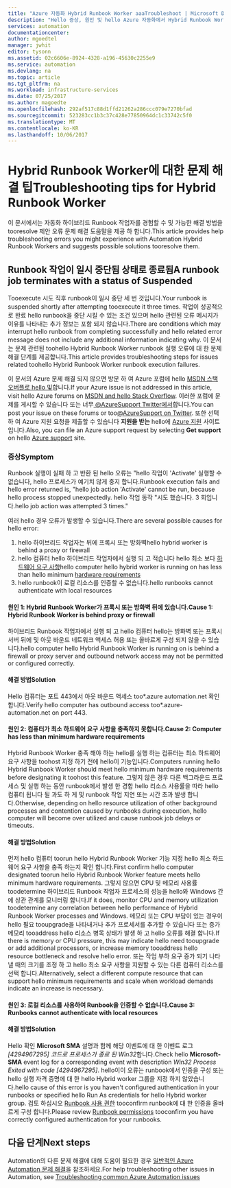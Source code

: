 ```yaml
---
title: "Azure 자동화 Hybrid Runbook Worker aaaTroubleshoot | Microsoft Docs"
description: "Hello 증상, 원인 및 hello Azure 자동화에서 Hybrid Runbook Worker 가장 일반적인 문제에 대 한 해결 방법에 설명 합니다."
services: automation
documentationcenter: 
author: mgoedtel
manager: jwhit
editor: tysonn
ms.assetid: 02c6606e-8924-4328-a196-45630c2255e9
ms.service: automation
ms.devlang: na
ms.topic: article
ms.tgt_pltfrm: na
ms.workload: infrastructure-services
ms.date: 07/25/2017
ms.author: magoedte
ms.openlocfilehash: 292af517c88d1ffd21262a286ccc079e7270bfad
ms.sourcegitcommit: 523283cc1b3c37c428e77850964dc1c33742c5f0
ms.translationtype: MT
ms.contentlocale: ko-KR
ms.lasthandoff: 10/06/2017
---
```

# <a name="troubleshooting-tips-for-hybrid-runbook-worker"></a><span data-ttu-id="abc0c-103">Hybrid Runbook Worker에 대한 문제 해결 팁</span><span class="sxs-lookup"><span data-stu-id="abc0c-103">Troubleshooting tips for Hybrid Runbook Worker</span></span>

<span data-ttu-id="abc0c-104">이 문서에서는 자동화 하이브리드 Runbook 작업자를 경험할 수 및 가능한 해결 방법을 tooresolve 제안 오류 문제 해결 도움말을 제공 하 합니다.</span><span class="sxs-lookup"><span data-stu-id="abc0c-104">This article provides help troubleshooting errors you might experience with Automation Hybrid Runbook Workers and suggests possible solutions tooresolve them.</span></span>

## <a name="a-runbook-job-terminates-with-a-status-of-suspended"></a><span data-ttu-id="abc0c-105">Runbook 작업이 일시 중단됨 상태로 종료됨</span><span class="sxs-lookup"><span data-stu-id="abc0c-105">A runbook job terminates with a status of Suspended</span></span>

<span data-ttu-id="abc0c-106">Tooexecute 시도 직후 runbook이 일시 중단 세 번 것입니다.</span><span class="sxs-lookup"><span data-stu-id="abc0c-106">Your runbook is suspended shortly after attempting tooexecute it three times.</span></span> <span data-ttu-id="abc0c-107">작업이 성공적으로 완료 hello runbook을 중단 시킬 수 있는 조건 있으며 hello 관련된 오류 메시지가 이유를 나타내는 추가 정보는 포함 되지 않습니다.</span><span class="sxs-lookup"><span data-stu-id="abc0c-107">There are conditions which may interrupt hello runbook from completing successfully and hello related error message does not include any additional information indicating why.</span></span> <span data-ttu-id="abc0c-108">이 문서는 문제 관련된 toohello Hybrid Runbook Worker runbook 실행 오류에 대 한 문제 해결 단계를 제공합니다.</span><span class="sxs-lookup"><span data-stu-id="abc0c-108">This article provides troubleshooting steps for issues related toohello Hybrid Runbook Worker runbook execution failures.</span></span>

<span data-ttu-id="abc0c-109">이 문서의 Azure 문제 해결 되지 않으면 방문 하 여 Azure 포럼에 hello [MSDN 스택 오버플로 hello 및](https://azure.microsoft.com/support/forums/)합니다.</span><span class="sxs-lookup"><span data-stu-id="abc0c-109">If your Azure issue is not addressed in this article, visit hello Azure forums on [MSDN and hello Stack Overflow](https://azure.microsoft.com/support/forums/).</span></span> <span data-ttu-id="abc0c-110">이러한 포럼에 문제를 게시할 수 있습니다 또는 너무[ @AzureSupport Twitter에서](https://twitter.com/AzureSupport)합니다.</span><span class="sxs-lookup"><span data-stu-id="abc0c-110">You can post your issue on these forums or too[@AzureSupport on Twitter](https://twitter.com/AzureSupport).</span></span> <span data-ttu-id="abc0c-111">또한 선택 하 여 Azure 지원 요청을 제출할 수 있습니다 **지원을 받는** hello에 [Azure 지원](https://azure.microsoft.com/support/options/) 사이트입니다.</span><span class="sxs-lookup"><span data-stu-id="abc0c-111">Also, you can file an Azure support request by selecting **Get support** on hello [Azure support](https://azure.microsoft.com/support/options/) site.</span></span>

### <a name="symptom"></a><span data-ttu-id="abc0c-112">증상</span><span class="sxs-lookup"><span data-stu-id="abc0c-112">Symptom</span></span>
<span data-ttu-id="abc0c-113">Runbook 실행이 실패 하 고 반환 된 hello 오류는 "hello 작업이 'Activate' 실행할 수 없습니다, hello 프로세스가 예기치 않게 중지 합니다.</span><span class="sxs-lookup"><span data-stu-id="abc0c-113">Runbook execution fails and hello error returned is, "hello job action 'Activate' cannot be run, because hello process stopped unexpectedly.</span></span> <span data-ttu-id="abc0c-114">hello 작업 동작 "시도 했습니다. 3 회입니다.</span><span class="sxs-lookup"><span data-stu-id="abc0c-114">hello job action was attempted 3 times."</span></span>

<span data-ttu-id="abc0c-115">여러 hello 경우 오류가 발생할 수 있습니다.</span><span class="sxs-lookup"><span data-stu-id="abc0c-115">There are several possible causes for hello error:</span></span> 

1. <span data-ttu-id="abc0c-116">hello 하이브리드 작업자는 뒤에 프록시 또는 방화벽</span><span class="sxs-lookup"><span data-stu-id="abc0c-116">hello hybrid worker is behind a proxy or firewall</span></span>
2. <span data-ttu-id="abc0c-117">hello 컴퓨터 hello 하이브리드 작업자에서 실행 되 고 적습니다 hello 최소 보다 [하드웨어 요구 사항](automation-offering-get-started.md#hybrid-runbook-worker)</span><span class="sxs-lookup"><span data-stu-id="abc0c-117">hello computer hello hybrid worker is running on has less than hello minimum [hardware  requirements](automation-offering-get-started.md#hybrid-runbook-worker)</span></span>  
3. <span data-ttu-id="abc0c-118">hello runbook이 로컬 리소스를 인증할 수 없습니다.</span><span class="sxs-lookup"><span data-stu-id="abc0c-118">hello runbooks cannot authenticate with local resources</span></span>

#### <a name="cause-1-hybrid-runbook-worker-is-behind-proxy-or-firewall"></a><span data-ttu-id="abc0c-119">원인 1: Hybrid Runbook Worker가 프록시 또는 방화벽 뒤에 있습니다.</span><span class="sxs-lookup"><span data-stu-id="abc0c-119">Cause 1: Hybrid Runbook Worker is behind proxy or firewall</span></span>
<span data-ttu-id="abc0c-120">하이브리드 Runbook 작업자에서 실행 되 고 hello 컴퓨터 hello는 방화벽 또는 프록시 서버 뒤에 및 아웃 바운드 네트워크 액세스 허용 또는 올바르게 구성 되지 않을 수 있습니다.</span><span class="sxs-lookup"><span data-stu-id="abc0c-120">hello computer hello Hybrid Runbook Worker is running on is behind a firewall or proxy server and outbound network access may not be permitted or configured correctly.</span></span>

#### <a name="solution"></a><span data-ttu-id="abc0c-121">해결 방법</span><span class="sxs-lookup"><span data-stu-id="abc0c-121">Solution</span></span>
<span data-ttu-id="abc0c-122">Hello 컴퓨터는 포트 443에서 아웃 바운드 액세스 too*.azure automation.net 확인 합니다.</span><span class="sxs-lookup"><span data-stu-id="abc0c-122">Verify hello computer has outbound access too*.azure-automation.net on port 443.</span></span> 

#### <a name="cause-2-computer-has-less-than-minimum-hardware-requirements"></a><span data-ttu-id="abc0c-123">원인 2: 컴퓨터가 최소 하드웨어 요구 사항을 충족하지 못합니다.</span><span class="sxs-lookup"><span data-stu-id="abc0c-123">Cause 2: Computer has less than minimum hardware requirements</span></span>
<span data-ttu-id="abc0c-124">Hybrid Runbook Worker 충족 해야 하는 hello를 실행 하는 컴퓨터는 최소 하드웨어 요구 사항을 toohost 지정 하기 전에 hello이 기능입니다.</span><span class="sxs-lookup"><span data-stu-id="abc0c-124">Computers running hello Hybrid Runbook Worker should meet hello minimum hardware requirements before designating it toohost this feature.</span></span> <span data-ttu-id="abc0c-125">그렇지 않은 경우 다른 백그라운드 프로세스 및 실행 하는 동안 runbook에서 발생 한 경합 hello 리소스 사용률을 따라 hello 컴퓨터 됩니다 될 과도 하 게 및 runbook 작업 지연 또는 시간 초과 발생 합니다.</span><span class="sxs-lookup"><span data-stu-id="abc0c-125">Otherwise, depending on hello resource utilization of other background processes and contention caused by runbooks during execution, hello computer will become over utilized and cause runbook job delays or timeouts.</span></span> 

#### <a name="solution"></a><span data-ttu-id="abc0c-126">해결 방법</span><span class="sxs-lookup"><span data-stu-id="abc0c-126">Solution</span></span>
<span data-ttu-id="abc0c-127">먼저 hello 컴퓨터 toorun hello Hybrid Runbook Worker 기능 지정 hello 최소 하드웨어 요구 사항을 충족 하는지 확인 합니다.</span><span class="sxs-lookup"><span data-stu-id="abc0c-127">First confirm hello computer designated toorun hello Hybrid Runbook Worker feature meets hello minimum hardware requirements.</span></span>  <span data-ttu-id="abc0c-128">그렇지 않으면 CPU 및 메모리 사용률 toodetermine 하이브리드 Runbook 작업자 프로세스의 성능을 hello와 Windows 간에 상관 관계를 모니터링 합니다.</span><span class="sxs-lookup"><span data-stu-id="abc0c-128">If it does, monitor CPU and memory utilization toodetermine any correlation between hello performance of Hybrid Runbook Worker processes and Windows.</span></span>  <span data-ttu-id="abc0c-129">메모리 또는 CPU 부담이 있는 경우이 hello 필요 tooupgrade을 나타내거나 추가 프로세서를 추가할 수 있습니다 또는 증가 메모리 tooaddress hello 리소스 병목 상태가 발생 하 고 hello 오류를 해결 합니다.</span><span class="sxs-lookup"><span data-stu-id="abc0c-129">If there is memory or CPU pressure, this may indicate hello need tooupgrade or add additional processors, or increase memory tooaddress hello resource bottleneck and resolve hello error.</span></span> <span data-ttu-id="abc0c-130">또는 작업 부하 요구 증가 되기 나타낼 때의 크기를 조정 하 고 hello 최소 요구 사항을 지원할 수 있는 다른 컴퓨터 리소스를 선택 합니다.</span><span class="sxs-lookup"><span data-stu-id="abc0c-130">Alternatively, select a different compute resource that can support hello minimum requirements and scale when workload demands indicate an increase is necessary.</span></span>         

#### <a name="cause-3-runbooks-cannot-authenticate-with-local-resources"></a><span data-ttu-id="abc0c-131">원인 3: 로컬 리소스를 사용하여 Runbook을 인증할 수 없습니다.</span><span class="sxs-lookup"><span data-stu-id="abc0c-131">Cause 3: Runbooks cannot authenticate with local resources</span></span>

#### <a name="solution"></a><span data-ttu-id="abc0c-132">해결 방법</span><span class="sxs-lookup"><span data-stu-id="abc0c-132">Solution</span></span>
<span data-ttu-id="abc0c-133">Hello 확인 **Microsoft SMA** 설명과 함께 해당 이벤트에 대 한 이벤트 로그 *[4294967295] 코드로 프로세스가 종료 된 Win32*합니다.</span><span class="sxs-lookup"><span data-stu-id="abc0c-133">Check hello **Microsoft-SMA** event log for a corresponding event with description *Win32 Process Exited with code [4294967295]*.</span></span>  <span data-ttu-id="abc0c-134">hello이이 오류는 runbook에서 인증을 구성 또는 hello 실행 자격 증명에 대 한 hello Hybrid worker 그룹을 지정 하지 않았습니다.</span><span class="sxs-lookup"><span data-stu-id="abc0c-134">hello cause of this error is you haven't configured authentication in your runbooks or specified hello Run As credentials for hello Hybrid worker group.</span></span>  <span data-ttu-id="abc0c-135">검토 하십시오 [Runbook 사용 권한](automation-hrw-run-runbooks.md#runbook-permissions) tooconfirm runbook에 대 한 인증을 올바르게 구성 합니다.</span><span class="sxs-lookup"><span data-stu-id="abc0c-135">Please review [Runbook permissions](automation-hrw-run-runbooks.md#runbook-permissions) tooconfirm you have correctly configured authentication for your runbooks.</span></span>  

## <a name="next-steps"></a><span data-ttu-id="abc0c-136">다음 단계</span><span class="sxs-lookup"><span data-stu-id="abc0c-136">Next steps</span></span>

<span data-ttu-id="abc0c-137">Automation의 다른 문제 해결에 대해 도움이 필요한 경우 [일반적인 Azure Automation 문제 해결](automation-troubleshooting-automation-errors.md)을 참조하세요.</span><span class="sxs-lookup"><span data-stu-id="abc0c-137">For help troubleshooting other issues in Automation, see [Troubleshooting common Azure Automation issues](automation-troubleshooting-automation-errors.md)</span></span> 